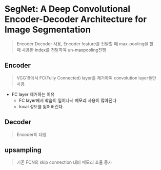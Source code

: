 # SegNet: A Deep Convolutional Encoder-Decoder Architecture for Image Segmentation
> Encoder Decoder 사용, Encoder feature를 전달할 때 max-pooling을 할 때 사용한 index를 전달하여 un-maxpooling진행

## Encoder
> VGG16에서 FC(Fully Connected) layer를 제거하여 convolution layer들만 사용
- FC layer 제거하는 이유
    - FC layer에서 학습이 일어나서 메모리 사용이 많아진다
    - local 정보를 잃어버린다.

## Decoder
> Encoder의 대칭

## upsampling
> 기존 FCN의 skip connection 대비 메모리 효율 증가

